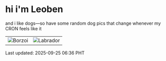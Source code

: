 # hi i'm Leoben

and i like dogs—so have some random dog pics that change whenever my CRON feels like it

|  |  |
|--------|----------|
| ![Borzoi](https://random-dog-vercel.vercel.app/api/random-borzoi?v=1758753372) | ![Labrador](https://random-dog-vercel.vercel.app/api/random-labrador?v=1758753372) |

Last updated: 2025-09-25 06:36 PHT
